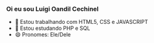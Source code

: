 ### Oi eu sou Luigi Oandil Cechinel

- 🔭 Estou trabalhando com HTML5, CSS e JAVASCRIPT
- 🌱 Estou estudando PHP e SQL
- 😄 Pronomes: Ele/Dele
